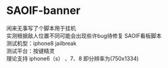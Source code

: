 # SAOIF-banner
闲来无事写了个脚本用于挂机  
实测根据敌人位置不同可能会出现些许bug待修复
SAOIF看板脚本  
测试机型：iphone8 jailbreak  
测试平台：按键精灵  
理论支持 iphone6（s） 、7、8 即分辨率为(750x1334)  
